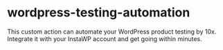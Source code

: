 # wordpress-testing-automation
This custom action can automate your WordPress product testing by 10x. Integrate it with your InstaWP account and get going within minutes.
